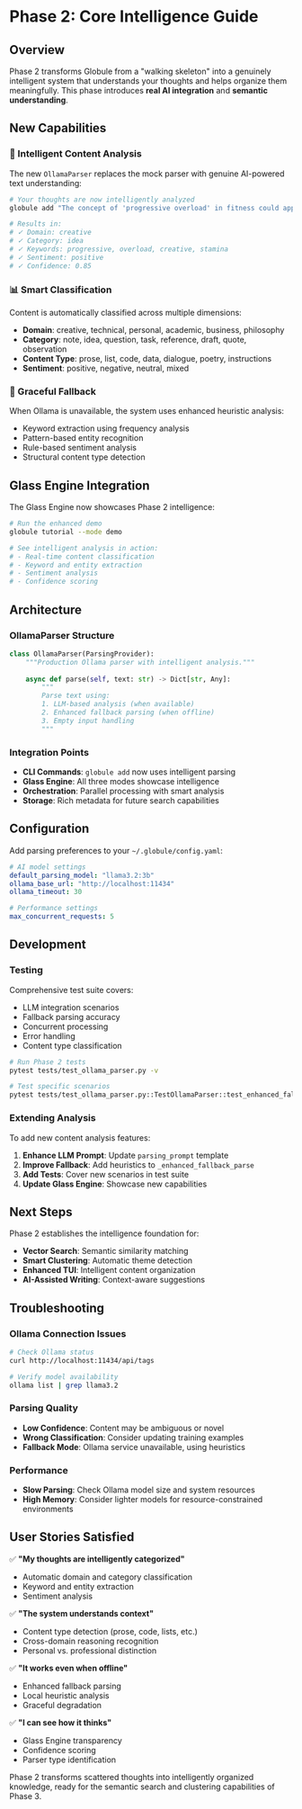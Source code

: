# Phase 2: Core Intelligence Guide

## Overview

Phase 2 transforms Globule from a "walking skeleton" into a genuinely intelligent system that understands your thoughts and helps organize them meaningfully. This phase introduces **real AI integration** and **semantic understanding**.

## New Capabilities

### 🧠 Intelligent Content Analysis

The new `OllamaParser` replaces the mock parser with genuine AI-powered text understanding:

```bash
# Your thoughts are now intelligently analyzed
globule add "The concept of 'progressive overload' in fitness could apply to creative stamina."

# Results in:
# ✓ Domain: creative
# ✓ Category: idea  
# ✓ Keywords: progressive, overload, creative, stamina
# ✓ Sentiment: positive
# ✓ Confidence: 0.85
```

### 📊 Smart Classification

Content is automatically classified across multiple dimensions:

- **Domain**: creative, technical, personal, academic, business, philosophy
- **Category**: note, idea, question, task, reference, draft, quote, observation
- **Content Type**: prose, list, code, data, dialogue, poetry, instructions
- **Sentiment**: positive, negative, neutral, mixed

### 🔄 Graceful Fallback

When Ollama is unavailable, the system uses enhanced heuristic analysis:

- Keyword extraction using frequency analysis
- Pattern-based entity recognition
- Rule-based sentiment analysis
- Structural content type detection

## Glass Engine Integration

The Glass Engine now showcases Phase 2 intelligence:

```bash
# Run the enhanced demo
globule tutorial --mode demo

# See intelligent analysis in action:
# - Real-time content classification
# - Keyword and entity extraction
# - Sentiment analysis
# - Confidence scoring
```

## Architecture

### OllamaParser Structure

```python
class OllamaParser(ParsingProvider):
    """Production Ollama parser with intelligent analysis."""
    
    async def parse(self, text: str) -> Dict[str, Any]:
        """
        Parse text using:
        1. LLM-based analysis (when available)
        2. Enhanced fallback parsing (when offline)
        3. Empty input handling
        """
```

### Integration Points

- **CLI Commands**: `globule add` now uses intelligent parsing
- **Glass Engine**: All three modes showcase intelligence
- **Orchestration**: Parallel processing with smart analysis
- **Storage**: Rich metadata for future search capabilities

## Configuration

Add parsing preferences to your `~/.globule/config.yaml`:

```yaml
# AI model settings
default_parsing_model: "llama3.2:3b"
ollama_base_url: "http://localhost:11434"
ollama_timeout: 30

# Performance settings
max_concurrent_requests: 5
```

## Development

### Testing

Comprehensive test suite covers:

- LLM integration scenarios
- Fallback parsing accuracy  
- Concurrent processing
- Error handling
- Content type classification

```bash
# Run Phase 2 tests
pytest tests/test_ollama_parser.py -v

# Test specific scenarios
pytest tests/test_ollama_parser.py::TestOllamaParser::test_enhanced_fallback_creative -v
```

### Extending Analysis

To add new content analysis features:

1. **Enhance LLM Prompt**: Update `parsing_prompt` template
2. **Improve Fallback**: Add heuristics to `_enhanced_fallback_parse`
3. **Add Tests**: Cover new scenarios in test suite
4. **Update Glass Engine**: Showcase new capabilities

## Next Steps

Phase 2 establishes the intelligence foundation for:

- **Vector Search**: Semantic similarity matching
- **Smart Clustering**: Automatic theme detection  
- **Enhanced TUI**: Intelligent content organization
- **AI-Assisted Writing**: Context-aware suggestions

## Troubleshooting

### Ollama Connection Issues

```bash
# Check Ollama status
curl http://localhost:11434/api/tags

# Verify model availability
ollama list | grep llama3.2
```

### Parsing Quality

- **Low Confidence**: Content may be ambiguous or novel
- **Wrong Classification**: Consider updating training examples
- **Fallback Mode**: Ollama service unavailable, using heuristics

### Performance

- **Slow Parsing**: Check Ollama model size and system resources
- **High Memory**: Consider lighter models for resource-constrained environments

## User Stories Satisfied

✅ **"My thoughts are intelligently categorized"**
- Automatic domain and category classification
- Keyword and entity extraction
- Sentiment analysis

✅ **"The system understands context"**
- Content type detection (prose, code, lists, etc.)
- Cross-domain reasoning recognition
- Personal vs. professional distinction

✅ **"It works even when offline"**
- Enhanced fallback parsing
- Local heuristic analysis
- Graceful degradation

✅ **"I can see how it thinks"**
- Glass Engine transparency
- Confidence scoring
- Parser type identification

Phase 2 transforms scattered thoughts into intelligently organized knowledge, ready for the semantic search and clustering capabilities of Phase 3.